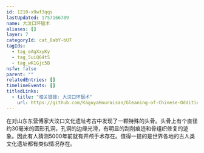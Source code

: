 ```yaml
---
id: 1210-x9wf3qqs
lastUpdated: 1757166789
name: 大汶口环锯术
aliases: []
layer: 7
categoryId: cat_8abY-bU7
tagIds:
  - tag_eAgXxyKy
  - tag_5uiQ64t5
  - tag_wK1Gjc5B
nsfw: false
parent: ""
relatedEntries: []
timelineEvents: []
titledLinks:
  - title: "相关链接: 大汶口环锯术"
    url: https://github.com/KaguyaHouraisan/Gleaning-of-Chinese-Oddities-Iceberg/blob/main/%E4%B8%AD%E6%96%87%E4%BA%92%E8%81%94%E7%BD%91%E5%85%94%E5%AD%90%E6%B4%9E%E5%86%B0%E5%B1%B1%E5%9B%BE%E6%8B%BE%E9%81%97%C2%B7%E4%B8%80%C2%B7%E5%A4%A7%E6%B1%B6%E5%8F%A3%E7%8E%AF%E9%94%AF%E6%9C%AF.md
---
```


在对山东东营傅家大汶口文化遗址考古中发现了一颗特殊的头骨。头骨上有个直径约30毫米的圆形孔洞，孔洞的边缘光滑，有明显的刮削痕迹和骨组织修复的迹象。因此有人猜测5000年前就有开颅手术存在。值得一提的是世界各地的古人类文化遗址都有类似情况存在。